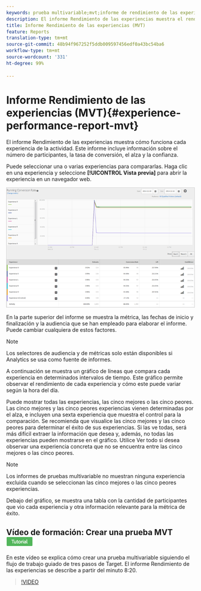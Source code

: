 ```yaml
---
keywords: prueba multivariable;mvt;informe de rendimiento de las experiencias
description: El informe Rendimiento de las experiencias muestra el rendimiento de cada experiencia en la actividad. Este informe proporciona información sobre el número de participantes, la tasa de conversión, el alza y la confianza.
title: Informe Rendimiento de las experiencias (MVT)
feature: Reports
translation-type: tm+mt
source-git-commit: 48b94f967252f5ddb009597456edf0a43bc54ba6
workflow-type: tm+mt
source-wordcount: '331'
ht-degree: 99%

---
```



# Informe Rendimiento de las experiencias (MVT){#experience-performance-report-mvt}

El informe Rendimiento de las experiencias muestra cómo funciona cada experiencia de la actividad. Este informe incluye información sobre el número de participantes, la tasa de conversión, el alza y la confianza.

Puede seleccionar una o varias experiencias para compararlas. Haga clic en una experiencia y seleccione **[!UICONTROL Vista previa]** para abrir la experiencia en un navegador web.

![](assets/experienceperformancetable.png)

En la parte superior del informe se muestra la métrica, las fechas de inicio y finalización y la audiencia que se han empleado para elaborar el informe. Puede cambiar cualquiera de estos factores.

>[!NOTE]
>
>Los selectores de audiencia y de métricas solo están disponibles si Analytics se usa como fuente de informes.

A continuación se muestra un gráfico de líneas que compara cada experiencia en determinados intervalos de tiempo. Este gráfico permite observar el rendimiento de cada experiencia y cómo este puede variar según la hora del día.

Puede mostrar todas las experiencias, las cinco mejores o las cinco peores. Las cinco mejores y las cinco peores experiencias vienen determinadas por el alza, e incluyen una sexta experiencia que muestra el control para la comparación. Se recomienda que visualice las cinco mejores y las cinco peores para determinar el éxito de sus experiencias. Si las ve todas, será más difícil extraer la información que desea y, además, no todas las experiencias pueden mostrarse en el gráfico. Utilice Ver todo si desea observar una experiencia concreta que no se encuentra entre las cinco mejores o las cinco peores.

>[!NOTE]
>
>Los informes de pruebas multivariable no muestran ninguna experiencia excluida cuando se seleccionan las cinco mejores o las cinco peores experiencias.

Debajo del gráfico, se muestra una tabla con la cantidad de participantes que vio cada experiencia y otra información relevante para la métrica de éxito.

## Vídeo de formación: Crear una prueba MVT  ![Insignia de tutorial](/help/assets/tutorial.png)

En este vídeo se explica cómo crear una prueba multivariable siguiendo el flujo de trabajo guiado de tres pasos de Target. El informe Rendimiento de las experiencias se describe a partir del minuto 8:20.

>[!VIDEO](https://video.tv.adobe.com/v/17395)